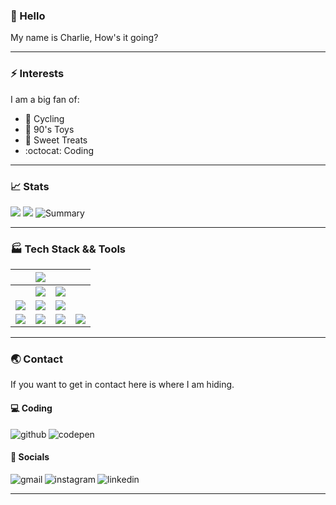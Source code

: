 ### 🤙 Hello 
My name is Charlie, How's it going? 

---
### :zap: Interests
I am a big fan of:
- :bicyclist: Cycling
- :robot: 90's Toys
- :doughnut: Sweet Treats
- :octocat: Coding

---

### :chart_with_upwards_trend: Stats    
![](http://github-profile-summary-cards.vercel.app/api/cards/stats?username=Charlie-robin&theme=github_dark)
![](http://github-profile-summary-cards.vercel.app/api/cards/repos-per-language?username=Charlie-robin&theme=github_dark)
![Summary](https://github-profile-summary-cards.vercel.app/api/cards/profile-details?username=Charlie-robin&theme=github_dark)

---
### :factory: Tech Stack && Tools

| | <img src="https://img.shields.io/badge/React-20232A?style=for-the-badge&logo=react&logoColor=61DAFB" /> |  |  | 
|:-|:-|:-|:- |
| | <img src="https://img.shields.io/badge/Node.js-43853D?style=for-the-badge&logo=node.js&logoColor=white" /> | <img src="https://img.shields.io/badge/Sass-CC6699?style=for-the-badge&logo=sass&logoColor=white" /> |  | 
|  <img src="https://img.shields.io/badge/Spring-6DB33F?style=for-the-badge&logo=spring&logoColor=white"/> | <img src="https://img.shields.io/badge/TypeScript-007ACC?style=for-the-badge&logo=typescript&logoColor=white" /> | <img src="https://img.shields.io/badge/CSS3-1572B6?style=for-the-badge&logo=css3&logoColor=white" />  |  | 
|  <img src="https://img.shields.io/badge/Java-ED8B00?style=for-the-badge&logo=java&logoColor=white"/> |  <img src="https://img.shields.io/badge/JavaScript-323330?style=for-the-badge&logo=javascript&logoColor=F7DF1E" />   | <img src="https://img.shields.io/badge/HTML5-E34F26?style=for-the-badge&logo=html5&logoColor=white" />   | <img src="https://img.shields.io/badge/Figma-F24E1E?style=for-the-badge&logo=figma&logoColor=white" />  | 

    
---

### :earth_asia: Contact
If you want to get in contact here is where I am hiding.

#### :computer: Coding
[<img align="left" alt="github" src="https://img.shields.io/badge/GitHub-100000?style=for-the-badge&logo=github&logoColor=white" />][github]
[<img align="left" alt="codepen" src="https://img.shields.io/badge/Codepen-000000?style=for-the-badge&logo=codepen&logoColor=white" />][codepen]

<br />

#### :mega: Socials

[<img align="left" alt="gmail" src="https://img.shields.io/badge/Gmail-D14836?style=for-the-badge&logo=gmail&logoColor=white" />][gmail]
[<img align="left" alt="instagram" src="https://img.shields.io/badge/Instagram-E4405F?style=for-the-badge&logo=instagram&logoColor=white" />][instagram]
[<img align="left" alt="linkedin" src="https://img.shields.io/badge/LinkedIn-0077B5?style=for-the-badge&logo=linkedin&logoColor=white" />][linkedin]

<br />

---

[instagram]: https://eresh-zealous.medium.com/
[github]: https://eresh-zealous.medium.com/
[codepen]:https://codepen.io/charlie-robin
[linkedin]:https://www.linkedin.com/in/charlie-robin-richardson/
[gmail]:charlie.robin.richardson@gmail


